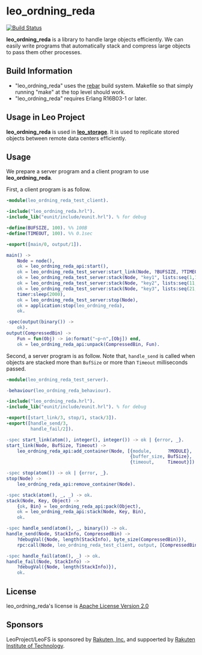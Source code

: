 leo_ordning_reda
================

[![Build Status](https://travis-ci.org/leo-project/leo_ordning_reda.svg?branch=develop)](https://travis-ci.org/leo-project/leo_ordning_reda)

**leo_ordning_reda** is a library to handle large objects efficiently.
We can easily write programs that automatically stack and compress large objects to pass them other processes.

## Build Information

* "leo_ordning_reda" uses the [rebar](https://github.com/rebar/rebar) build system. Makefile so that simply running "make" at the top level should work.
* "leo_ordning_reda" requires Erlang R16B03-1 or later.


## Usage in Leo Project

**leo_ordning_reda** is used in [**leo_storage**](https://github.com/leo-project/leo_storage).
It is used to replicate stored objects between remote data centers efficiently.

## Usage

We prepare a server program and a client program to use **leo_ordning_reda**.

First, a client program is as follow.

```erlang
-module(leo_ordning_reda_test_client).

-include("leo_ordning_reda.hrl").
-include_lib("eunit/include/eunit.hrl"). % for debug

-define(BUFSIZE, 100). %% 100B
-define(TIMEOUT, 100). %% 0.1sec

-export([main/0, output/1]).

main() ->
    Node = node(),
    ok = leo_ordning_reda_api:start(),
    ok = leo_ordning_reda_test_server:start_link(Node, ?BUFSIZE, ?TIMEOUT),
    ok = leo_ordning_reda_test_server:stack(Node, "key1", lists:seq(1,10)),
    ok = leo_ordning_reda_test_server:stack(Node, "key2", lists:seq(11,20)),
    ok = leo_ordning_reda_test_server:stack(Node, "key3", lists:seq(21,30)),
    timer:sleep(2000),
    ok = leo_ordning_reda_test_server:stop(Node),
    ok = application:stop(leo_ordning_reda),
    ok.

-spec(output(binary()) ->
    ok).
output(CompressedBin) ->
    Fun = fun(Obj) -> io:format("~p~n",[Obj]) end,
    ok = leo_ordning_reda_api:unpack(CompressedBin, Fun).
```

Second, a server program is as follow.
Note that, `handle_send` is called when objects are stacked more than `BufSize` or more than `Timeout` milliseconds passed.


```erlang
-module(leo_ordning_reda_test_server).

-behaviour(leo_ordning_reda_behaviour).

-include("leo_ordning_reda.hrl").
-include_lib("eunit/include/eunit.hrl"). % for debug

-export([start_link/3, stop/1, stack/3]).
-export([handle_send/3,
         handle_fail/2]).

-spec start_link(atom(), integer(), integer()) -> ok | {error, _}.
start_link(Node, BufSize, Timeout) ->
    leo_ordning_reda_api:add_container(Node, [{module,      ?MODULE},
                                              {buffer_size, BufSize},
                                              {timeout,     Timeout}]).

-spec stop(atom()) -> ok | {error, _}.
stop(Node) ->
    leo_ordning_reda_api:remove_container(Node).

-spec stack(atom(), _, _) -> ok.
stack(Node, Key, Object) ->
    {ok, Bin} = leo_ordning_reda_api:pack(Object),
    ok = leo_ordning_reda_api:stack(Node, Key, Bin),
    ok.

-spec handle_send(atom(), _, binary()) -> ok.
handle_send(Node, StackInfo, CompressedBin) ->
    ?debugVal({Node, length(StackInfo), byte_size(CompressedBin)}),
    rpc:call(Node, leo_ordning_reda_test_client, output, [CompressedBin]).

-spec handle_fail(atom(), _) -> ok.
handle_fail(Node, StackInfo) ->
    ?debugVal({Node, length(StackInfo)}),
    ok.
```

## License

leo_ordning_reda's license is [Apache License Version 2.0](http://www.apache.org/licenses/LICENSE-2.0.html)

## Sponsors

LeoProject/LeoFS is sponsored by [Rakuten, Inc.](http://global.rakuten.com/corp/) and suppoerted by [Rakuten Institute of Technology](http://rit.rakuten.co.jp/).